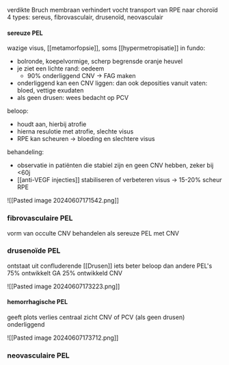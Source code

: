 
verdikte Bruch membraan verhindert vocht transport van RPE naar choroïd
4 types: sereus, fibrovasculair, drusenoïd, neovasculair

#### sereuze PEL
wazige visus, [[metamorfopsie]], soms [[hypermetropisatie]] 
in fundo: 
- bolronde, koepelvormige, scherp begrensde oranje heuvel
- je ziet een lichte rand: oedeem
	- 90% onderliggend CNV -> FAG maken
- onderliggend kan een CNV liggen: dan ook deposities vanuit vaten: bloed, vettige exudaten
- als geen drusen: wees bedacht op PCV

beloop:
- houdt aan, hierbij atrofie
- hierna resulotie met atrofie, slechte visus
- RPE kan scheuren -> bloeding en slechtere visus

behandeling:
- observatie in patiënten die stabiel zijn en geen CNV hebben, zeker bij <60j
- [[anti-VEGF injecties]] stabiliseren of verbeteren visus -> 15-20% scheur RPE

![[Pasted image 20240607171542.png]]

### fibrovasculaire PEL
vorm van occulte CNV
behandelen als sereuze PEL met CNV

### drusenoïde PEL
ontstaat uit confluderende [[Drusen]]
iets beter beloop dan andere PEL's 
75% ontwikkelt GA
25% ontwikkeld CNV

![[Pasted image 20240607173223.png]]

#### hemorrhagische PEL
geeft plots verlies centraal zicht
CNV of PCV (als geen drusen) onderliggend

![[Pasted image 20240607173712.png]]
### neovasculaire PEL
